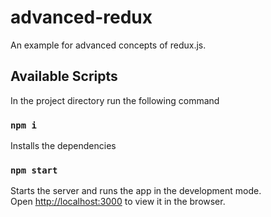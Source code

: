 # advanced-redux

An example for advanced concepts of redux.js.

## Available Scripts

In the project directory run the following command

### `npm i`

Installs the dependencies

### `npm start`

Starts the server and runs the app in the development mode.\
Open [http://localhost:3000](http://localhost:3000) to view it in the browser.

